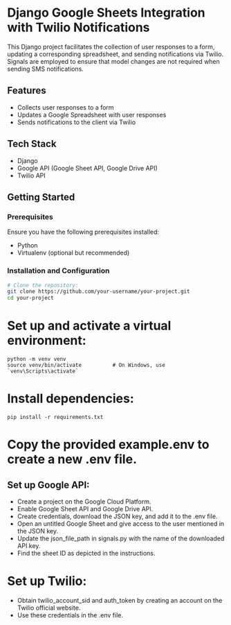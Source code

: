# Django Google Sheets Integration with Twilio Notifications

This Django project facilitates the collection of user responses to a form, updating a corresponding spreadsheet, and sending notifications via Twilio. Signals are employed to ensure that model changes are not required when sending SMS notifications.

## Features

- Collects user responses to a form
- Updates a Google Spreadsheet with user responses
- Sends notifications to the client via Twilio

## Tech Stack

- Django
- Google API (Google Sheet API, Google Drive API)
- Twilio API

## Getting Started

### Prerequisites

Ensure you have the following prerequisites installed:

- Python
- Virtualenv (optional but recommended)

### Installation and Configuration

```bash
# Clone the repository:
git clone https://github.com/your-username/your-project.git       
cd your-project       
```
# Set up and activate a virtual environment:
```
python -m venv venv       
source venv/bin/activate          # On Windows, use `venv\Scripts\activate`  
```

# Install dependencies:
```
pip install -r requirements.txt     
```
# Copy the provided example.env to create a new .env file.

## Set up Google API:
- Create a project on the Google Cloud Platform.
- Enable Google Sheet API and Google Drive API.
- Create credentials, download the JSON key, and add it to the .env file.
- Open an untitled Google Sheet and give access to the user mentioned in the JSON key.
- Update the json_file_path in signals.py with the name of the downloaded API key.
- Find the sheet ID as depicted in the instructions.

# Set up Twilio:
- Obtain twilio_account_sid and auth_token by creating an account on the Twilio official website.
- Use these credentials in the .env file.


